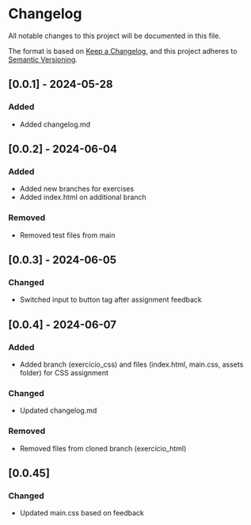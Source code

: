 # Changelog

All notable changes to this project will be documented in this file.

The format is based on [Keep a Changelog](https://keepachangelog.com/en/1.1.0/),
and this project adheres to [Semantic Versioning](https://semver.org/spec/v2.0.0.html).

## [0.0.1] - 2024-05-28
### Added
- Added changelog.md

## [0.0.2] - 2024-06-04
### Added
- Added new branches for exercises
- Added index.html on additional branch

### Removed
- Removed test files from main

## [0.0.3] - 2024-06-05
### Changed
- Switched input to button tag after assignment feedback

## [0.0.4] - 2024-06-07
### Added
- Added branch (exercício_css) and files (index.html, main.css, assets folder) for CSS assignment

### Changed
- Updated changelog.md

### Removed
- Removed files from cloned branch (exercício_html)

## [0.0.45]
### Changed
- Updated main.css based on feedback